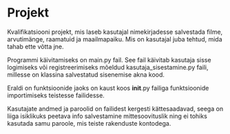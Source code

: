 # Projekt
Kvalifikatsiooni projekt, mis laseb kasutajal nimekirjadesse salvestada filme, arvutimänge, raamatuid ja maailmapaiku.
Mis on kasutajal juba tehtud, mida tahab ette võtta jne.

Programmi käivitamiseks on main.py fail.
See fail käivitab kasutaja sisse logimiseks või registreerimiseks mõeldud kasutaja_sisestamine.py faili, millesse on
klassina salvestatud sisenemise akna kood.

Eraldi on funktsioonide jaoks on kaust koos __init__.py failiga funktsioonide importimiseks teistesse failidesse.

Kasutajate andmed ja paroolid on failidest kergesti kättesaadavad, seega on liiga isiklikuks peetava info salvestamine
mittesoovituslik ning ei tohiks kasutada samu paroole, mis teiste rakenduste kontodega.
